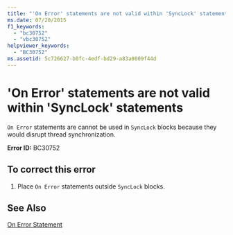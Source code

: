```yaml
---
title: "'On Error' statements are not valid within 'SyncLock' statements"
ms.date: 07/20/2015
f1_keywords: 
  - "bc30752"
  - "vbc30752"
helpviewer_keywords: 
  - "BC30752"
ms.assetid: 5c726627-b0fc-4edf-bd29-a83a0009f44d
---
```

# 'On Error' statements are not valid within 'SyncLock' statements
`On Error` statements are cannot be used in `SyncLock` blocks because they would disrupt thread synchronization.  
  
 **Error ID:** BC30752  
  
## To correct this error  
  
1.  Place `On Error` statements outside `SyncLock` blocks.  
  
## See Also  
 [On Error Statement](../../visual-basic/language-reference/statements/on-error-statement.md)
